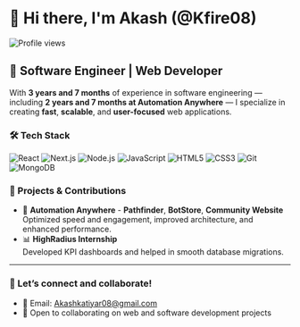 # 👋 Hi there, I'm Akash (@Kfire08)

![Profile views](https://komarev.com/ghpvc/?username=Kfire08&color=blueviolet)

## 🚀 Software Engineer | Web Developer

With **3 years and 7 months** of experience in software engineering — including **2 years and 7 months at Automation Anywhere** — I specialize in creating **fast**, **scalable**, and **user-focused** web applications.

### 🛠️ Tech Stack
![React](https://img.shields.io/badge/-React.js-61DAFB?logo=react&logoColor=000)
![Next.js](https://img.shields.io/badge/-Next.js-000000?logo=next.js&logoColor=fff)
![Node.js](https://img.shields.io/badge/-Node.js-339933?logo=node.js&logoColor=fff)
![JavaScript](https://img.shields.io/badge/-JavaScript-F7DF1E?logo=javascript&logoColor=000)
![HTML5](https://img.shields.io/badge/-HTML5-E34F26?logo=html5&logoColor=fff)
![CSS3](https://img.shields.io/badge/-CSS3-1572B6?logo=css3&logoColor=fff)
![Git](https://img.shields.io/badge/-Git-F05032?logo=git&logoColor=fff)
![MongoDB](https://img.shields.io/badge/-MongoDB-47A248?logo=mongodb&logoColor=fff)

### 🔨 Projects & Contributions
- 🧭 **Automation Anywhere** - **Pathfinder**, **BotStore**, **Community Website**  
  Optimized speed and engagement, improved architecture, and enhanced performance.
- 📊 **HighRadius Internship**  
  Developed KPI dashboards and helped in smooth database migrations.

---

### 💬 Let’s connect and collaborate!

- 📧 Email: [Akashkatiyar08@gmail.com](mailto:Akashkatiyar08@gmail.com)
- 💼 Open to collaborating on web and software development projects


<!---
Kfire08/Kfire08 is a ✨ special ✨ repository because its `README.md` (this file) appears on your GitHub profile.
You can click the Preview link to take a look at your changes.
--->
